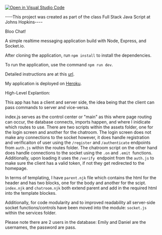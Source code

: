 [![Open in Visual Studio Code](https://classroom.github.com/assets/open-in-vscode-c66648af7eb3fe8bc4f294546bfd86ef473780cde1dea487d3c4ff354943c9ae.svg)](https://classroom.github.com/online_ide?assignment_repo_id=7690474&assignment_repo_type=AssignmentRepo)

----This project was created as part of the class Full Stack Java Script at Johns Hopkins----

Bloo Chat!

A simple realtime messaging application build with Node, Express, and Socket.io.

After cloning the application, run `npm install` to install the dependencies. 

To run the application, use the command `npm run dev`.

Detailed instructions are at this [url](https://cs280spring.github.io/hw/hw5/index.html).

My application is deployed on [Heroku](https://bloo-chat-ddrozdo1.herokuapp.com/).


High-Level Explantion:

This app has has a client and server side, the idea being that the client can pass commands to server and vice-versa. 

index.js serves as the control center or "main" as this where page routing can occur, the database connects, imports happen, and where I inidicate which routes to use. There are two scripts within the assets folder, one for the login screen and another for the chatroom. The login screen does not make any connections to the socket however, it does handle registration and verificaiton of user using the `/register` and `/authenticate` endpoints from `auth.js` within the routes folder. The chatroom script on the other hand does handle connections to the socket using the `.on` and `.emit `functions. Additionally, upon loading it uses the `/verify `endpoint from the `auth.js` to make sure the client has a valid token, if not they get redirected to the homepage. 

In terms of templating, I have `parent.njk` file which contains the html for the header and has two blocks, one for the body and another for the scipt. `index.njk` and `chatroom.njk` both extend parent and add in the required html into the template blockes.

Additionally, for code modularity and to improved readability all server-side socket functions/controls have been moved into the module: `socket.js` within the services folder.

Please note there are 2 users in the database: Emily and Daniel are the usernames, the password are pass.
